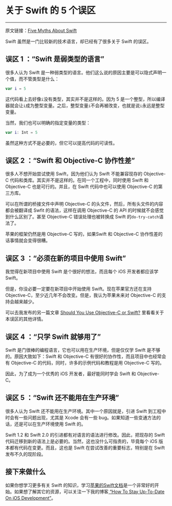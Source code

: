 # 关于 Swift 的 5 个误区

---
原文链接：[Five Myths About Swift](http://www.thomashanning.com/five-myths-about-swift/)

Swift 虽然是一门比较新的技术语言，却已经有了很多关于 Swift 的误区。

## 误区 1 ：“Swift 是弱类型的语言”

很多人认为 Swift 是一种弱类型的语言。他们这么说的原因主要是可以隐式声明一个值，而不管类型是什么：

```swift
var i = 5
```

这代码看上去好像`i`没有类型，其实并不是这样的。因为 5 是一个整型，所以编译器就会让`i`成为整型变量。之后，整型变量`i`不会再被改变，也就是说`i`永远是整型变量。

当然，我们也可以明确的指定变量的类型：

```swift
var i: Int = 5
```

虽然这种方式不是必要的，但它可以提高代码的可读性。

## 误区 2 ：“Swift 和 Objective-C 协作性差”

很多人不想开始尝试使用 Swift，因为他们认为 Swift 不能兼容现存的 Objective-C 代码和类库。其实并不是这样的。在同一个工程中，同时使用 Swift 和 Objective-C 也是可行的。并且，在 Swift 代码中也可以使用 Objective-C 的第三方库。

可以在所谓的桥接文件中声明 Objective-C 的头文件，然后，所有头文件的内容都会被翻译成 Swfit 的语法，这样在调用 Objective-C 的 API 的时候就不会感觉到什么区别了。甚至 Objective-C 错误处理也被转换成 Swift 的`do-try-catch`语法了。

苹果的框架仍然是用 Objective-C 写的，如果Swift 和 Objective-C 协作性差的话事情就会变得很糟。

## 误区 3 ：“必须在新的项目中使用 Swift”

我觉得在新项目中使用 Swift 是个很好的想法，而且每个 iOS 开发者都应该学 Swift。

但是，你没必要一定要在新项目中开始使用 Swift。现在苹果官方还在支持 Objective-C，至少近几年不会改变。但是，我认为苹果未来对 Objective-C 的支持会越来越少。

可以去我发布的另一篇文章 [Should You Use Objective-C or Swift?](http://www.thomashanning.com/should-you-use-objective-c-or-swift/) 里看看关于本误区的其他详情。

## 误区 4 ：“只学 Swift 就够用了”

Swift 是门很棒的编程语言，它也可以用在生产环境，但是仅仅学 Swift 是不够的。原因大致如下：Swift 和 Objective-C 有很好的协作性，而且项目中也经常会有 Objective-C 的代码，同时，许多的示例代码和教程是用 Objective-C 写的。

因此，为了成为一个优秀的 iOS 开发者，最好能同时学会 Swift 和 Objective-C。

## 误区 5 ：“Swift 还不能用在生产环境”

很多人认为 Swift 还不能用在生产环境。其中一个原因就是，引进 Swift 到工程中时会有一些问题出现，尤其是 Xcode 会有一些 bug。如果知道一些变通方法的话，还是可以在生产环境使用 Swift 的。

Swift 1.2 和 Swift 2.0 的引进都有对语言的语法进行修改。因此，把现存的 Swift 代码迁移到新的语法上是必要的。当然，这也没什么可指责的，毕竟每个 iOS 版本都有代码在变更。而且，这也是 Swift 在尝试改善的重要标志，特别是在 Swift 发布不久的现阶段。

## 接下来做什么

如果你想学习更多有关 Swift 的知识，学习[苹果的Swift文档](https://itunes.apple.com/us/book/the-swift-programming-language/id881256329?mt=11)是一个非常好的开始。如果想了解其它的资源，可以关注一下我的博客[ “How To Stay Up-To-Date On iOS Development”](http://www.thomashanning.com/how-to-stay-up-to-date-on-ios-development/)。
